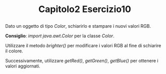 # <p align="center"> Capitolo2 Esercizio10 </p>

Dato un oggetto di tipo *Color*, schiarirlo e stampare i nuovi valori RGB. <br>

**Consiglio**: *import java.awt.Color* per la classe *Color*. <br> 

Utilizzare il metodo *brighter()* per modificare i valori RGB al fine di schiarire il colore. <br>

Successivamente, utilizzare *getRed()*, *getGreen()*, *getBlue()* per ottenere i valori aggiornati.